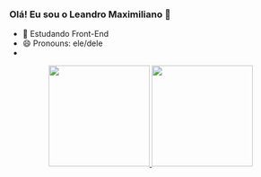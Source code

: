 ### Olá! Eu sou o Leandro Maximiliano 👋

- 🌱 Estudando Front-End
- 😄 Pronouns: ele/dele
- 
<div align="center">
  <a href="https://github.com/maxpach">
  <img height="180em" src="https://github-readme-stats.vercel.app/api?username=maxpach&show_icons=true&theme=dark&include_all_commits=true&count_private=true"/>
  <img height="180em" src="https://github-readme-stats.vercel.app/api/top-langs/?username=maxpach&layout=compact&langs_count=7&theme=dark"/>
</div>

